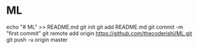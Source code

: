 # ML
echo "# ML" >> README.md
git init
git add README.md
git commit -m "first commit"
git remote add origin https://github.com/thecoderishi/ML.git
git push -u origin master
